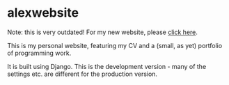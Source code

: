 # alexwebsite

Note: this is very outdated! For my new website, please [click here](https://arrrlex.gitlab.io).

This is my personal website, featuring my CV and a (small, as yet) portfolio of programming work.

It is built using Django. This is the development version - many of the settings etc. are different for the production version.
